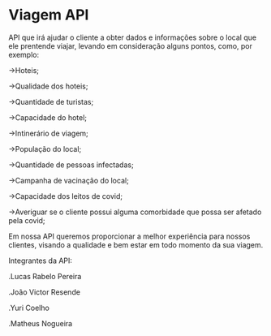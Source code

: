 # Viagem API

API que irá ajudar o cliente a obter dados e informações sobre o local que ele prentende viajar, levando em consideração alguns pontos, como, por exemplo:

->Hoteis;

->Qualidade dos hoteis;

->Quantidade de turistas;

->Capacidade do hotel;

->Intinerário de viagem;

->População do local;

->Quantidade de pessoas infectadas;

->Campanha de vacinação do local;

->Capacidade dos leitos de covid;

->Averiguar se o cliente possui alguma comorbidade que possa ser afetado pela covid;

Em nossa API queremos proporcionar a melhor experiência para nossos clientes, visando a qualidade e bem estar em todo momento da sua viagem.

Integrantes da API:

.Lucas Rabelo Pereira

.João Victor Resende

.Yuri Coelho

.Matheus Nogueira
